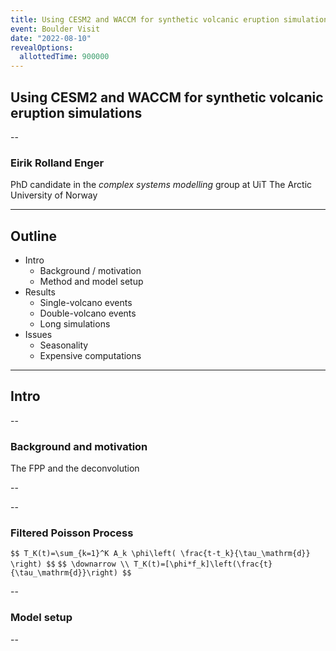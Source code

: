 ```yaml
---
title: Using CESM2 and WACCM for synthetic volcanic eruption simulations
event: Boulder Visit
date: "2022-08-10"
revealOptions:
  allottedTime: 900000
---
```


## Using CESM2 and WACCM for synthetic volcanic eruption simulations

--

### Eirik Rolland Enger

PhD candidate in the _complex systems modelling_ group at UiT The Arctic University of
Norway

---

## Outline

- Intro
  - Background / motivation <!-- .element class="fragment" -->
  - Method and model setup <!-- .element class="fragment" -->
- Results
  - Single-volcano events <!-- .element class="fragment" -->
  - Double-volcano events <!-- .element class="fragment" -->
  - Long simulations <!-- .element class="fragment" -->
- Issues
  - Seasonality <!-- .element class="fragment" -->
  - Expensive computations <!-- .element class="fragment" -->

---

## Intro

--

### Background and motivation

The FPP and the deconvolution

--

<!-- .slide: data-background-color="#002f4b" -->
<!-- .slide: data-background-video-loop="true" -->
<!-- .slide: data-background-video="https://github.com/engeir/presentations-files/raw/9a4f6b9150206f27120130b18d8ac09f68469465/2021/fysikermotet/animation.mp4" -->
<!-- .slide: data-background-size="contain" -->

--

### Filtered Poisson Process

`
$$
T_K(t)=\sum_{k=1}^K A_k \phi\left( \frac{t-t_k}{\tau_\mathrm{d}} \right)
$$
`
`
$$
\downarrow \\
T_K(t)=[\phi*f_k]\left(\frac{t}{\tau_\mathrm{d}}\right)
$$
` <!-- .element class="fragment" -->

--

### Model setup

--

<a href="https://github.com/engeir/volcano-cooking#volcano-cooking" target="_blank"><img
data-src="https://opengraph.githubassets.com/0272a6274f1088fbd84c0a90f3d6d5abd7446f7e/engeir/volcano-cooking"></a>
